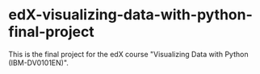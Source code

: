 # edX-visualizing-data-with-python-final-project

This is the final project for the edX course "Visualizing Data with Python (IBM-DV0101EN)".
